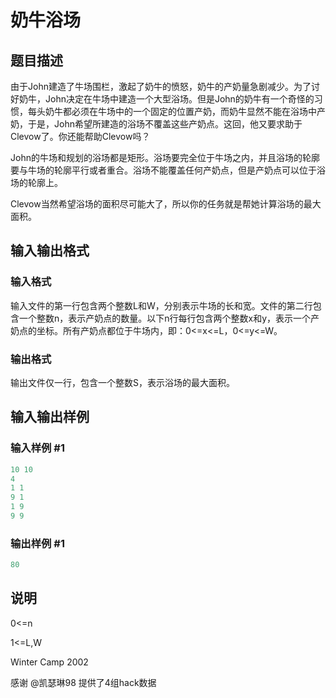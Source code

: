 # 奶牛浴场

## 题目描述

由于John建造了牛场围栏，激起了奶牛的愤怒，奶牛的产奶量急剧减少。为了讨好奶牛，John决定在牛场中建造一个大型浴场。但是John的奶牛有一个奇怪的习惯，每头奶牛都必须在牛场中的一个固定的位置产奶，而奶牛显然不能在浴场中产奶，于是，John希望所建造的浴场不覆盖这些产奶点。这回，他又要求助于Clevow了。你还能帮助Clevow吗？

John的牛场和规划的浴场都是矩形。浴场要完全位于牛场之内，并且浴场的轮廓要与牛场的轮廓平行或者重合。浴场不能覆盖任何产奶点，但是产奶点可以位于浴场的轮廓上。

Clevow当然希望浴场的面积尽可能大了，所以你的任务就是帮她计算浴场的最大面积。

## 输入输出格式

### 输入格式

输入文件的第一行包含两个整数L和W，分别表示牛场的长和宽。文件的第二行包含一个整数n，表示产奶点的数量。以下n行每行包含两个整数x和y，表示一个产奶点的坐标。所有产奶点都位于牛场内，即：0<=x<=L，0<=y<=W。

### 输出格式

输出文件仅一行，包含一个整数S，表示浴场的最大面积。

## 输入输出样例

### 输入样例 #1

```cpp
10 10
4
1 1
9 1
1 9
9 9
```


### 输出样例 #1

```cpp
80
```


## 说明

0<=n

1<=L,W

Winter Camp 2002

感谢 @凯瑟琳98 提供了4组hack数据

